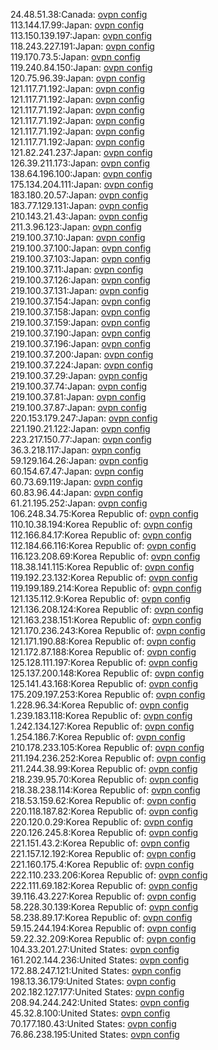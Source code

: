 24.48.51.38:Canada: [ovpn config](vpn/24_48_51_38.ovpn)  
113.144.17.99:Japan: [ovpn config](vpn/113_144_17_99.ovpn)  
113.150.139.197:Japan: [ovpn config](vpn/113_150_139_197.ovpn)  
118.243.227.191:Japan: [ovpn config](vpn/118_243_227_191.ovpn)  
119.170.73.5:Japan: [ovpn config](vpn/119_170_73_5.ovpn)  
119.240.84.150:Japan: [ovpn config](vpn/119_240_84_150.ovpn)  
120.75.96.39:Japan: [ovpn config](vpn/120_75_96_39.ovpn)  
121.117.71.192:Japan: [ovpn config](vpn/121_117_71_192.ovpn)  
121.117.71.192:Japan: [ovpn config](vpn/121_117_71_192.ovpn)  
121.117.71.192:Japan: [ovpn config](vpn/121_117_71_192.ovpn)  
121.117.71.192:Japan: [ovpn config](vpn/121_117_71_192.ovpn)  
121.117.71.192:Japan: [ovpn config](vpn/121_117_71_192.ovpn)  
121.117.71.192:Japan: [ovpn config](vpn/121_117_71_192.ovpn)  
121.82.241.237:Japan: [ovpn config](vpn/121_82_241_237.ovpn)  
126.39.211.173:Japan: [ovpn config](vpn/126_39_211_173.ovpn)  
138.64.196.100:Japan: [ovpn config](vpn/138_64_196_100.ovpn)  
175.134.204.111:Japan: [ovpn config](vpn/175_134_204_111.ovpn)  
183.180.20.57:Japan: [ovpn config](vpn/183_180_20_57.ovpn)  
183.77.129.131:Japan: [ovpn config](vpn/183_77_129_131.ovpn)  
210.143.21.43:Japan: [ovpn config](vpn/210_143_21_43.ovpn)  
211.3.96.123:Japan: [ovpn config](vpn/211_3_96_123.ovpn)  
219.100.37.10:Japan: [ovpn config](vpn/219_100_37_10.ovpn)  
219.100.37.100:Japan: [ovpn config](vpn/219_100_37_100.ovpn)  
219.100.37.103:Japan: [ovpn config](vpn/219_100_37_103.ovpn)  
219.100.37.11:Japan: [ovpn config](vpn/219_100_37_11.ovpn)  
219.100.37.126:Japan: [ovpn config](vpn/219_100_37_126.ovpn)  
219.100.37.131:Japan: [ovpn config](vpn/219_100_37_131.ovpn)  
219.100.37.154:Japan: [ovpn config](vpn/219_100_37_154.ovpn)  
219.100.37.158:Japan: [ovpn config](vpn/219_100_37_158.ovpn)  
219.100.37.159:Japan: [ovpn config](vpn/219_100_37_159.ovpn)  
219.100.37.190:Japan: [ovpn config](vpn/219_100_37_190.ovpn)  
219.100.37.196:Japan: [ovpn config](vpn/219_100_37_196.ovpn)  
219.100.37.200:Japan: [ovpn config](vpn/219_100_37_200.ovpn)  
219.100.37.224:Japan: [ovpn config](vpn/219_100_37_224.ovpn)  
219.100.37.29:Japan: [ovpn config](vpn/219_100_37_29.ovpn)  
219.100.37.74:Japan: [ovpn config](vpn/219_100_37_74.ovpn)  
219.100.37.81:Japan: [ovpn config](vpn/219_100_37_81.ovpn)  
219.100.37.87:Japan: [ovpn config](vpn/219_100_37_87.ovpn)  
220.153.179.247:Japan: [ovpn config](vpn/220_153_179_247.ovpn)  
221.190.21.122:Japan: [ovpn config](vpn/221_190_21_122.ovpn)  
223.217.150.77:Japan: [ovpn config](vpn/223_217_150_77.ovpn)  
36.3.218.117:Japan: [ovpn config](vpn/36_3_218_117.ovpn)  
59.129.164.26:Japan: [ovpn config](vpn/59_129_164_26.ovpn)  
60.154.67.47:Japan: [ovpn config](vpn/60_154_67_47.ovpn)  
60.73.69.119:Japan: [ovpn config](vpn/60_73_69_119.ovpn)  
60.83.96.44:Japan: [ovpn config](vpn/60_83_96_44.ovpn)  
61.21.195.252:Japan: [ovpn config](vpn/61_21_195_252.ovpn)  
106.248.34.75:Korea Republic of: [ovpn config](vpn/106_248_34_75.ovpn)  
110.10.38.194:Korea Republic of: [ovpn config](vpn/110_10_38_194.ovpn)  
112.166.84.17:Korea Republic of: [ovpn config](vpn/112_166_84_17.ovpn)  
112.184.66.116:Korea Republic of: [ovpn config](vpn/112_184_66_116.ovpn)  
116.123.208.69:Korea Republic of: [ovpn config](vpn/116_123_208_69.ovpn)  
118.38.141.115:Korea Republic of: [ovpn config](vpn/118_38_141_115.ovpn)  
119.192.23.132:Korea Republic of: [ovpn config](vpn/119_192_23_132.ovpn)  
119.199.189.214:Korea Republic of: [ovpn config](vpn/119_199_189_214.ovpn)  
121.135.112.9:Korea Republic of: [ovpn config](vpn/121_135_112_9.ovpn)  
121.136.208.124:Korea Republic of: [ovpn config](vpn/121_136_208_124.ovpn)  
121.163.238.151:Korea Republic of: [ovpn config](vpn/121_163_238_151.ovpn)  
121.170.236.243:Korea Republic of: [ovpn config](vpn/121_170_236_243.ovpn)  
121.171.190.88:Korea Republic of: [ovpn config](vpn/121_171_190_88.ovpn)  
121.172.87.188:Korea Republic of: [ovpn config](vpn/121_172_87_188.ovpn)  
125.128.111.197:Korea Republic of: [ovpn config](vpn/125_128_111_197.ovpn)  
125.137.200.148:Korea Republic of: [ovpn config](vpn/125_137_200_148.ovpn)  
125.141.43.168:Korea Republic of: [ovpn config](vpn/125_141_43_168.ovpn)  
175.209.197.253:Korea Republic of: [ovpn config](vpn/175_209_197_253.ovpn)  
1.228.96.34:Korea Republic of: [ovpn config](vpn/1_228_96_34.ovpn)  
1.239.183.118:Korea Republic of: [ovpn config](vpn/1_239_183_118.ovpn)  
1.242.134.127:Korea Republic of: [ovpn config](vpn/1_242_134_127.ovpn)  
1.254.186.7:Korea Republic of: [ovpn config](vpn/1_254_186_7.ovpn)  
210.178.233.105:Korea Republic of: [ovpn config](vpn/210_178_233_105.ovpn)  
211.194.236.252:Korea Republic of: [ovpn config](vpn/211_194_236_252.ovpn)  
211.244.38.99:Korea Republic of: [ovpn config](vpn/211_244_38_99.ovpn)  
218.239.95.70:Korea Republic of: [ovpn config](vpn/218_239_95_70.ovpn)  
218.38.238.114:Korea Republic of: [ovpn config](vpn/218_38_238_114.ovpn)  
218.53.159.62:Korea Republic of: [ovpn config](vpn/218_53_159_62.ovpn)  
220.118.187.82:Korea Republic of: [ovpn config](vpn/220_118_187_82.ovpn)  
220.120.0.29:Korea Republic of: [ovpn config](vpn/220_120_0_29.ovpn)  
220.126.245.8:Korea Republic of: [ovpn config](vpn/220_126_245_8.ovpn)  
221.151.43.2:Korea Republic of: [ovpn config](vpn/221_151_43_2.ovpn)  
221.157.12.192:Korea Republic of: [ovpn config](vpn/221_157_12_192.ovpn)  
221.160.175.4:Korea Republic of: [ovpn config](vpn/221_160_175_4.ovpn)  
222.110.233.206:Korea Republic of: [ovpn config](vpn/222_110_233_206.ovpn)  
222.111.69.182:Korea Republic of: [ovpn config](vpn/222_111_69_182.ovpn)  
39.116.43.227:Korea Republic of: [ovpn config](vpn/39_116_43_227.ovpn)  
58.228.30.139:Korea Republic of: [ovpn config](vpn/58_228_30_139.ovpn)  
58.238.89.17:Korea Republic of: [ovpn config](vpn/58_238_89_17.ovpn)  
59.15.244.194:Korea Republic of: [ovpn config](vpn/59_15_244_194.ovpn)  
59.22.32.209:Korea Republic of: [ovpn config](vpn/59_22_32_209.ovpn)  
104.33.201.27:United States: [ovpn config](vpn/104_33_201_27.ovpn)  
161.202.144.236:United States: [ovpn config](vpn/161_202_144_236.ovpn)  
172.88.247.121:United States: [ovpn config](vpn/172_88_247_121.ovpn)  
198.13.36.179:United States: [ovpn config](vpn/198_13_36_179.ovpn)  
202.182.127.177:United States: [ovpn config](vpn/202_182_127_177.ovpn)  
208.94.244.242:United States: [ovpn config](vpn/208_94_244_242.ovpn)  
45.32.8.100:United States: [ovpn config](vpn/45_32_8_100.ovpn)  
70.177.180.43:United States: [ovpn config](vpn/70_177_180_43.ovpn)  
76.86.238.195:United States: [ovpn config](vpn/76_86_238_195.ovpn)  

